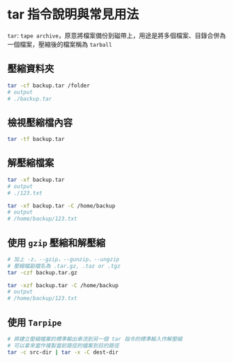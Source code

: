 # tar 指令說明與常見用法

`tar`: `tape archive`，原意將檔案備份到磁帶上，用途是將多個檔案、目錄合併為一個檔案，壓縮後的檔案稱為 `tarball`

## 壓縮資料夾

```sh
tar -cf backup.tar /folder
# output
# ./backup.tar
```

## 檢視壓縮檔內容

```sh
tar -tf backup.tar
```

## 解壓縮檔案

```sh
tar -xf backup.tar
# output
# ./123.txt

tar -xf backup.tar -C /home/backup
# output
# /home/backup/123.txt
```

## 使用 `gzip` 壓縮和解壓縮

```sh
# 加上 -z，--gzip，--gunzip，--ungzip
# 壓縮檔副檔名為 .tar.gz, .taz or .tgz
tar -czf backup.tar.gz

tar -xzf backup.tar -C /home/backup
# output
# /home/backup/123.txt
```

## 使用 `Tarpipe`

```sh
# 將建立壓縮檔案的標準輸出串流到另一個 tar 指令的標準輸入作解壓縮
# 可以拿來當作複製當前路徑的檔案到目的路徑
tar -c src-dir | tar -x -C dest-dir
```

